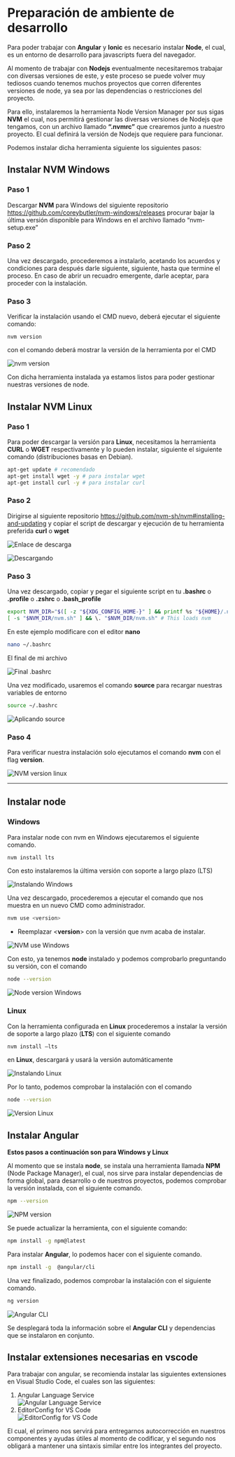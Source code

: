 # Preparación de ambiente de desarrollo
Para poder trabajar con **Angular** y **Ionic** es necesario instalar **Node**, el cual, es un entorno de desarrollo para javascripts fuera del navegador. 

Al momento de trabajar con **Nodejs** eventualmente necesitaremos trabajar con diversas versiones de este, y este proceso se puede volver muy tediosos cuando tenemos muchos proyectos que corren diferentes versiones de node, ya sea por las dependencias o restricciones del proyecto.

Para ello, instalaremos la herramienta Node Version Manager por sus sigas **NVM** el cual, nos permitirá gestionar las diversas versiones de Nodejs que tengamos, con un archivo llamado **“.nvmrc”** que crearemos junto a nuestro proyecto. El cual definirá la versión de Nodejs que requiere para funcionar.

Podemos instalar dicha herramienta siguiente los siguientes pasos:


## Instalar NVM Windows 

### Paso 1

Descargar **NVM** para Windows del siguiente repositorio https://github.com/coreybutler/nvm-windows/releases procurar bajar la última versión disponible para Windows en el archivo llamado “nvm-setup.exe”

### Paso 2

Una vez descargado, procederemos a instalarlo, acetando los acuerdos y condiciones para después darle siguiente, siguiente, hasta que termine el proceso.
En caso de abrir un recuadro emergente, darle aceptar, para proceder con la instalación.

### Paso 3

Verificar la instalación usando el CMD nuevo, deberá ejecutar el siguiente comando:
```CMD
nvm version
```
con el comando deberá mostrar la versión de la herramienta por el CMD

![nvm version](./img/nvm%20version.png)

Con dicha herramienta instalada ya estamos listos para poder gestionar nuestras versiones de node.

## Instalar NVM Linux
### Paso 1
Para poder descargar la versión para **Linux**, necesitamos la herramienta **CURL** o **WGET** respectivamente y lo pueden instalar, siguiente el siguiente comando (distribuciones basas en Debian).
```bash
apt-get update # recomendado
apt-get install wget -y # para instalar wget
apt-get install curl -y # para instalar curl
```

### Paso 2

Dirigirse al siguiente repositorio https://github.com/nvm-sh/nvm#installing-and-updating y copiar el script de descargar y ejecución de tu herramienta preferida **curl** o **wget**

![Enlace de descarga](./img/enlace%20de%20descarga.png)

![Descargando](./img/Descargando.png)

### Paso 3

Una vez descargado, copiar y pegar el siguiente script en tu **.bashrc** o **.profile** o **.zshrc** o **.bash_profile**

```bash
export NVM_DIR="$([ -z "${XDG_CONFIG_HOME-}" ] && printf %s "${HOME}/.nvm" || printf %s "${XDG_CONFIG_HOME}/nvm")"
[ -s "$NVM_DIR/nvm.sh" ] && \. "$NVM_DIR/nvm.sh" # This loads nvm
```
En este ejemplo modificare con el editor **nano**

```bash
nano ~/.bashrc
```
El final de mi archivo

![Final .bashrc](./img/Final%20bashrc.png)

Una vez modificado, usaremos el comando **source** para recargar nuestras variables de entorno

```bash
source ~/.bashrc
```

![Aplicando source](./img/Aplicando%20source.png)

### Paso 4
Para verificar nuestra instalación solo ejecutamos el comando **nvm** con el flag **version**.

![NVM version linux](./img/nvm%20version%20linux.png)

---

## Instalar node

### Windows

Para instalar node con nvm en Windows ejecutaremos el siguiente comando.

```bash
nvm install lts
```

Con esto instalaremos la última versión con soporte a largo plazo (LTS)

![Instalando Windows](./img/instalando%20windows.png)

Una vez descargado, procederemos a ejecutar el comando que nos muestra en un nuevo CMD como administrador.
```bash
nvm use <version>
```
* Reemplazar <**version**> con la versión que nvm acaba de instalar.

![NVM use Windows](./img/nvm%20use%20windows.png)

Con esto, ya tenemos **node** instalado y podemos comprobarlo preguntando su versión, con el comando 
```bash
node --version
```
![Node version Windows](./img/node%20version%20windows.png)

### Linux

Con la herramienta configurada en **Linux** procederemos a instalar la versión de soporte a largo plazo (**LTS**) con el siguiente comando

```bash
nvm install –lts
```
en **Linux**, descargará y usará la versión automáticamente

![Instalando Linux](./img/instalando%20linux.png)

Por lo tanto, podemos comprobar la instalación con el comando

```bash
node --version
```
![Version Linux](./img/node%20version%20linux.png)

## Instalar Angular

**Estos pasos a continuación son para Windows y Linux**

Al momento que se instala **node**, se instala una herramienta llamada **NPM** (Node Package Manager), el cual, nos sirve para instalar dependencias de forma global, para desarrollo o de nuestros proyectos, podemos comprobar la versión instalada, con el siguiente comando.

```bash
npm --version
```
![NPM version](./img/npm%20version.png)

Se puede actualizar la herramienta, con el siguiente comando:

```bash
npm install -g npm@latest
```

Para instalar **Angular**, lo podemos hacer con el siguiente comando.

```bash
npm install -g  @angular/cli
```

Una vez finalizado, podemos comprobar la instalación con el siguiente comando.

```bash
ng version
```
![Angular CLI](./img/Angular%20CLI.png)

Se desplegará toda la información sobre el **Angular CLI** y dependencias que se instalaron en conjunto.

## Instalar extensiones necesarias en vscode

Para trabajar con angular, se recomienda instalar las siguientes extensiones en Visual Studio Code, el cuales son las siguientes:

1. Angular Language Service<br>
   ![Angular Language Service](./img/ALS.png)
2. EditorConfig for VS Code<br>
   ![EditorConfig for VS Code](./img/ECFVSCODE.png)
   
El cual, el primero nos servirá para entregarnos autocorrección en nuestros componentes y ayudas útiles al momento de codificar, y el segundo nos obligará a mantener una sintaxis similar entre los integrantes del proyecto.
